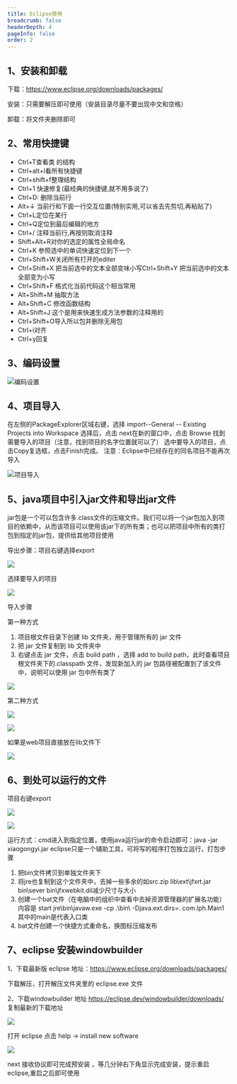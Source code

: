 ```yaml
---
title: Eclipse使用
breadcrumb: false
headerDepth: 4
pageInfo: false
order: 2
---
```



## 1、安装和卸载
下载：https://www.eclipse.org/downloads/packages/

安装：只需要解压即可使用（安装目录尽量不要出现中文和空格）

卸载：将文件夹删除即可

## 2、常用快捷键
* Ctrl+T查看类 的结构
* Ctrl+alt+l看所有快捷键
* Ctrl+shift+f整理结构
* Ctrl+1 快速修复(最经典的快捷键,就不用多说了)
* Ctrl+D: 删除当前行
* Alt+↓ 当前行和下面一行交互位置(特别实用,可以省去先剪切,再粘贴了)
* Ctrl+L定位在某行
* Ctrl+Q定位到最后编辑的地方
* Ctrl+/ 注释当前行,再按则取消注释
* Shift+Alt+R对你的选定的属性全局命名
* Ctrl+K 参照选中的单词快速定位到下一个
* Ctrl+Shift+W关闭所有打开的editer
* Ctrl+Shift+X 把当前选中的文本全部变味小写Ctrl+Shift+Y 把当前选中的文本全部变为小写
* Ctrl+Shift+F 格式化当前代码这个相当常用
* Alt+Shift+M 抽取方法
* Alt+Shift+C 修改函数结构
* Alt+Shift+J  这个是用来快速生成方法参数的注释用的
* Ctrl+Shift+O导入所以包并删除无用包
* Ctrl+i对齐
* Ctrl+y回复

## 3、编码设置

![编码设置](https://pic1.imgdb.cn/item/687cb327eb915f894175b317/1753002766.png)

## 4、项目导入
在左侧的PackageExplorer区域右键，选择 import--General -- Existing Projects into Workspace
选择后，点击 next在新的窗口中，点击 Browse 找到需要导入的项目（注意，找到项目的名字位置就可以了）
选中要导入的项目，点击Copy复选框，点击Finish完成。
注意：Eclipse中已经存在的同名项目不能再次导入

![项目导入](https://pic1.imgdb.cn/item/687cb327eb915f894175b316/1753002788.png)

## 5、java项目中引入jar文件和导出jar文件
jar包是一个可以包含许多.class文件的压缩文件。我们可以将一个jar包加入到项目的依赖中，从而该项目可以使用该jar下的所有类；也可以把项目中所有的类打包到指定的jar包，提供给其他项目使用

导出步骤：项目右键选择export

![](https://pic1.imgdb.cn/item/687cb327eb915f894175b315/1753002782.jpg)

选择要导入的项目

![](https://pic1.imgdb.cn/item/687cb3cfeb915f894175b318/1753002950.png)

导入步骤

第一种方式
1. 项目根文件目录下创建 lib 文件夹，用于管理所有的 jar 文件
2. 把 jar 文件复制到 lib 文件夹中
3. 右键点击 jar 文件，点击 build path ，选择 add to build path，此时查看项目根文件夹下的.classpath 文件，发现新加入的 jar 包路径被配置到了该文件中，说明可以使用 jar 包中所有类了

![](https://pic1.imgdb.cn/item/687cb44ceb915f894175b319/1753003080.png)

第二种方式

![](https://pic1.imgdb.cn/item/687cb54feb915f894175b31d/1753003345.png)

![](https://pic1.imgdb.cn/item/687cb4c2eb915f894175b31a/1753003183.png)

如果是web项目直接放在lib文件下

![](https://pic1.imgdb.cn/item/687cb57eeb915f894175b31e/1753003389.png)

## 6、到处可以运行的文件
项目右键export

![](https://pic1.imgdb.cn/item/687cb632eb915f894175b31f/1753003543.png)

![](https://pic1.imgdb.cn/item/687cb67eeb915f894175b320/1753003646.png)

运行方式：cmd进入到指定位置，使用java运行jar的命令启动即可：java -jar xiaogongyi.jar
eclipse只是一个辅助工具，可将写的程序打包独立运行，打包步骤
1. 把bin文件拷贝到单独文件夹下
2. 将jre也复制到这个文件夹中，去掉一些多余的如src.zip lib\ext\jfxrt\.jar  bin\sever bin\jfxwebkit.dil减少尺寸与大小
3. 创建一个bat文件（在电脑中的组织中查看中去掉资源管理器的扩展名功能）内容是
   start jre\bin\javaw.exe -cp .\bin\ -Djava.ext.dirs=. com.lph.Main1 其中的main是代表入口类
4. bat文件创建一个快捷方式重命名，换图标压缩发布

## 7、eclipse 安装windowbuilder

1、下载最新版 eclipse 
地址：https://www.eclipse.org/downloads/packages/

下载解压，打开解压文件夹里的 eclipse.exe 文件

2、下载windowbuilder
地址  https://eclipse.dev/windowbuilder/downloads/
复制最新的下载地址

![](https://pic1.imgdb.cn/item/687cb728eb915f894175b321/1753003801.png)

打开 eclipse 点击 help -> install new software

![](https://pic1.imgdb.cn/item/687cb7b9eb915f894175b322/1753003936.png)

next 接收协议即可完成预安装 ，等几分钟右下角显示完成安装，提示重启 eclipse,重启之后即可使用

